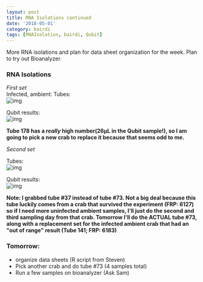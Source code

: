 ```yaml
---
layout: post
title: RNA Isolations continued
date: '2018-05-01'
category: bairdi
tags: [RNAIsolation, bairdi, Qubit]
---
```

More RNA isolations and plan for data sheet organization for the week. Plan to try out Bioanalyzer. 

### RNA Isolations
_First set_   
Infected, ambient:
Tubes:   
![img](http://owl.fish.washington.edu/scaphapoda/grace/Crab-project/infected-amb.png)

Qubit results:   
![img](http://owl.fish.washington.edu/scaphapoda/grace/Crab-project/Qubit/20180501-uninfected-amb.png)

**Tube 178 has a _really_ high number(26µL in the Qubit sample!), so I am going to pick a new crab to replace it because that seems odd to me.**

_Second set_

Tubes:   
![img](http://owl.fish.washington.edu/scaphapoda/grace/Crab-project/2018-05-01-second-batch.png)

Qubit results:  
![img](http://owl.fish.washington.edu/scaphapoda/grace/Crab-project/Qubit/2018-05-01-Qubit-results.png)


**Note: I grabbed tube #37 instead of tube #73. Not a big deal because this tube luckily comes from a crab that survived the experiment (FRP: 6127) so if I need more uninfected ambient samples, I'll just do the second and third sampling day from that crab. Tomorrow I'll do the ACTUAL tube #73, along with a replacement set for the infected ambient crab that had an "out of range" result (Tube 141; FRP: 6183)**

### Tomorrow:
 - organize data sheets (R script from Steven)
 - Pick another crab and do tube #73 (4 samples total)
 - Run a few samples on bioanalyzer (Ask Sam)
